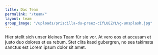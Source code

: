 ```yaml
---
title: Das Team
permalink: "/team/"
layout: team
group_image: "/uploads/priscilla-du-preez-cIfLUEZYLVg-unsplash.jpg"
---
```


Hier stellt sich unser kleines Team für sie vor. At vero eos et accusam et justo duo dolores et ea rebum. Stet clita kasd gubergren, no sea takimata sanctus est Lorem ipsum dolor sit amet.